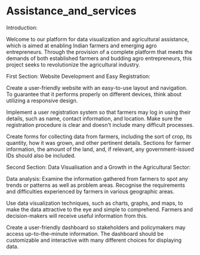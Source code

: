 # Assistance_and_services
 
Introduction:

Welcome to our platform for data visualization and agricultural assistance, which is aimed at enabling Indian farmers and emerging agro entrepreneurs. Through the provision of a complete platform that meets the demands of both established farmers and budding agro entrepreneurs, this project seeks to revolutionize the agricultural industry.

First Section: Website Development and Easy Registration:

Create a user-friendly website with an easy-to-use layout and navigation. To guarantee that it performs properly on different devices, think about utilizing a responsive design.

Implement a user registration system so that farmers may log in using their details, such as name, contact information, and location. Make sure the registration procedure is clear and doesn't include many difficult processes.

Create forms for collecting data from farmers, including the sort of crop, its quantity, how it was grown, and other pertinent details. Sections for farmer information, the amount of the land, and, if relevant, any government-issued IDs should also be included.

Second Section: Data Visualisation and a Growth in the Agricultural Sector:

Data analysis: Examine the information gathered from farmers to spot any trends or patterns as well as problem areas. Recognise the requirements and difficulties experienced by farmers in various geographic areas.

Use data visualization techniques, such as charts, graphs, and maps, to make the data attractive to the eye and simple to comprehend. Farmers and decision-makers will receive useful information from this.

Create a user-friendly dashboard so stakeholders and policymakers may access up-to-the-minute information. The dashboard should be customizable and interactive with many different choices for displaying data.